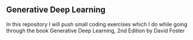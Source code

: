 ## Generative Deep Learning

In this repository I will push small coding exercises which I do while going through the book Generative Deep Learning, 2nd Edition by David Foster